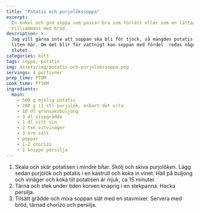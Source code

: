 ```yaml
---
title: "Potatis och purjolökssoppa"
excerpt:
  En enkel och god soppa som passar bra som förrätt eller som en lättare lunch
  tillsammans med bröd.
description: >-
  Jag vill gärna inte att soppan ska bli för tjock, så mängden potatis är ganska
  liten här. Om det blir för vattnigt kan soppan med fördel  redas något på
  slutet.
categories: kött
tags: soppa, potatis
img: assets/img/potatis-och-purjolokssoppa.png
servings: 4 portioner
prep_time: PT0M
cook_time: PT30M
ingredients:
  main:
    - 500 g mjölig potatis
    - 200 g (1 st) purjolök, enbart det vita
    - 10 dl grönsaksbuljong
    - 3 dl vispgrädde
    - 1 dl vitt vin
    - 2 tsk vitvinäger
    - 3 krm salt
    - peppar
    - 1-2 chorizo
    - 1 knippe persilja
---
```


1. Skala och skär potatisen i mindre bitar. Skölj och skiva purjolöken. Lägg
   sedan purjolök och potatis i en kastrull och koka in vinet. Häll på buljong
   och vinäger och koka till potatisen är mjuk, ca 15 minuter.
2. Tärna och stek under tiden korven knaprig i en stekpanna. Hacka persilja.
3. Tilsätt grädde och mixa soppan slät med en stavmixer. Servera med bröd,
   tärnad chorizo och persilja.
